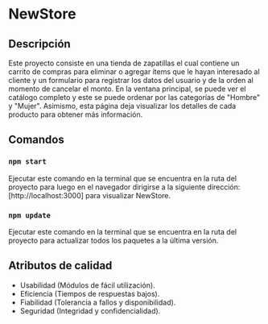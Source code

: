 # NewStore

## Descripción

Este proyecto consiste en una tienda de zapatillas el cual contiene un carrito de compras para eliminar o agregar ítems que le hayan interesado al cliente y un formulario para registrar los datos del usuario y de la orden al momento de cancelar el monto. En la ventana principal, se puede ver el catálogo completo y este se puede ordenar por las categorías de "Hombre" y "Mujer". Asimismo, esta página deja visualizar los detalles de cada producto para obtener más información. 

## Comandos
### `npm start`
Ejecutar este comando en la terminal que se encuentra en la ruta del proyecto para luego en el navegador dirigirse a la siguiente dirección:
[http://localhost:3000] para visualizar NewStore.

### `npm update`
Ejecutar este comando en la terminal que se encuentra en la ruta del proyecto para actualizar todos los paquetes a la última versión.

## Atributos de calidad 
- Usabilidad (Módulos de fácil utilización).
- Eficiencia (Tiempos de respuestas bajos).
- Fiabilidad (Tolerancia a fallos y disponibilidad).
- Seguridad (Integridad y confidencialidad).